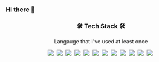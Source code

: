 ### Hi there 👋

<h3 align="center">🛠 Tech Stack 🛠</h3>

<p align="center"> Langauge that I've used at least once </p>

<p align="center"> 
  <img src="https://img.shields.io/badge/Java-007396?style=flat-square&logo=Java&logoColor=white"/></a>&nbsp 
  <img src="https://img.shields.io/badge/-kotlin-7F52FF.svg?logo=kotlin&style=flat&logoColor=white"></a>&nbsp
  <img src="https://img.shields.io/badge/-PHP-777BB4.svg?logo=PHP&style=flat&logoColor=white"></a>&nbsp
  <img src="https://img.shields.io/badge/-C++-00599C.svg?logo=cplusplus&style=flat&logoColor=white"></a>&nbsp
  <img src="https://img.shields.io/badge/-.NET-512BD4.svg?logo=dotnet&style=flat&logoColor=white"></a>&nbsp
  <img src="https://img.shields.io/badge/Javascript-ffb13b?style=flat-square&logo=javascript&logoColor=white"/></a>&nbsp
  <img src="https://img.shields.io/badge/Typescript-3178C6?style=flat-square&logo=Typescript&logoColor=white"/></a>&nbsp
  <img src="https://img.shields.io/badge/-Angular-0F0F11.svg?style=flat-square&logo=angular&logoColor=white"/></a>&nbsp
  <img src="https://img.shields.io/badge/-Vue-4FC08D.svg?style=flat-square&logo=vuedotjs&logoColor=white"/></a>&nbsp
  <img src="https://img.shields.io/badge/-Nuxt-00DC82.svg?style=flat-square&logo=nuxtdotjs&logoColor=white"/></a>&nbsp
  <img src="https://img.shields.io/badge/-React-61DAFB.svg?logo=React&style=flat&logoColor=white"></a>&nbsp
  <img src="https://img.shields.io/badge/-Next-000000.svg?logo=nextdotjs&style=flat&logoColor=white"></a>&nbsp
</p>



<!--
**Pianoopera/Pianoopera** is a ✨ _special_ ✨ repository because its `README.md` (this file) appears on your GitHub profile.

Here are some ideas to get you started:

- 🔭 I’m currently working on ...
- 🌱 I’m currently learning ...
- 👯 I’m looking to collaborate on ...
- 🤔 I’m looking for help with ...
- 💬 Ask me about ...
- 📫 How to reach me: ...
- 😄 Pronouns: ...
- ⚡ Fun fact: ...
-->
